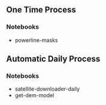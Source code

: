## One Time Process

### Notebooks
* powerline-masks

## Automatic Daily Process

### Notebooks
* satellite-downloader-daily
* get-dem-model
